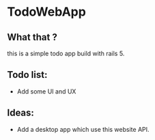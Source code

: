 # TodoWebApp

## What that ?

this is a simple todo app build with rails 5.

## Todo list:
  * Add some UI and UX

## Ideas:
  * Add a desktop app which use this website API.
